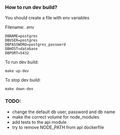 ### How to run dev build?
You should create a file with env variables

Filename: .env
```
DBNAME=postgres
DBUSER=postgres
DBPASSWORD=postgres_password
DBHOST=database
DBPORT=5432
```

To run dev build:
```
make up-dev
```

To stop dev build:
```
make down-dev
```

### TODO:
- change the default db user, password and db name
- make the correct volume for node_modules
- add tests to the api module
- try to remove NODE_PATH from api dockerfile






